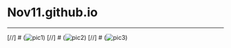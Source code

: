 # Nov11.github.io  
***
[//] # (![pic1](https://raw.githubusercontent.com/Nov11/Nov11.github.io/master/pics/IMG_20170410_171536.jpg))
[//] # (![pic2](https://raw.githubusercontent.com/Nov11/Nov11.github.io/master/pics/IMG_20170410_171556.jpg))
[//] # (![pic3](https://raw.githubusercontent.com/Nov11/Nov11.github.io/master/pics/IMG_20170410_171603.jpg))
